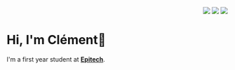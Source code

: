 <p align="right">
  <a href="https://github.com/Clement-Fernandes"><img src="https://img.shields.io/badge/github-white?style=for-the-badge&logo=github&labelColor=333&logoColor=fca121"></a>
  <a href="https://www.linkedin.com/in/cl%C3%A9ment-fernandes-15093a206/?locale=en_US"><img src="https://img.shields.io/badge/linkedin-white?style=for-the-badge&logo=linkedin&labelColor=0077b5&logoColor=ffffff"></a>
  <a href="https://clement-fernandes.github.io/nouveau-porfolio/directories/en/index.html"><img src="https://img.shields.io/badge/portfolio-white?style=for-the-badge&logo=keybase&labelColor=33A0FF&logoColor=ffffff"></a>
</p>

<!-- Header -->
<h1 >Hi, I'm Clément👋</h1>
<p>I'm a first year student at <b><a href="https://www.epitech.eu/en/">Epitech</a></b>.</p>
